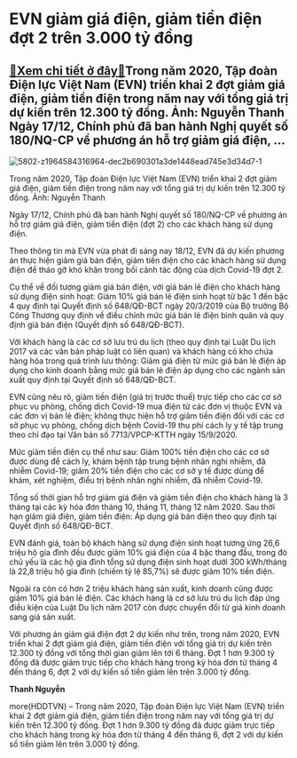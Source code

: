 EVN giảm giá điện, giảm tiền điện đợt 2 trên 3.000 tỷ đồng
==========================================================

[:gift:Xem chi tiết ở đây:gift:](https://hddtvn.com/evn-giam-gia-dien-giam-tien-dien-dot-2-tren-3-000-ty-dong/)Trong năm 2020, Tập đoàn Điện lực Việt Nam (EVN) triển khai 2 đợt giảm giá điện, giảm tiền điện trong năm nay với tổng giá trị dự kiến trên 12.300 tỷ đồng. Ảnh: Nguyễn Thanh Ngày 17/12, Chính phủ đã ban hành Nghị quyết số 180/NQ-CP về phương án hỗ trợ giảm giá điện, …
----------------------------------------------------------------------------------------------------------------------------------------------------------------------------------------------------------------------------------------------------------------------------





![5802-z1964584316964-dec2b690301a3de1448ead745e3d34d7-1](https://hddtvn.com/wp-content/uploads/2021/01/5802_z1964584316964_dec2b690301a3de1448ead745e3d34d7_1.jpg "Ảnh: Nguyễn Thanh")


Trong năm 2020, Tập đoàn Điện lực Việt Nam (EVN) triển khai 2 đợt giảm giá điện, giảm tiền điện trong năm nay với tổng giá trị dự kiến trên 12.300 tỷ đồng. Ảnh: Nguyễn Thanh



Ngày 17/12, Chính phủ đã ban hành Nghị quyết số 180/NQ-CP về phương án hỗ trợ giảm giá điện, giảm tiền điện (đợt 2) cho các khách hàng sử dụng điện.


Theo thông tin mà EVN vừa phát đi sáng nay 18/12, EVN đã dự kiến phương án thực hiện giảm giá bán điện, giảm tiền điện cho các khách hàng sử dụng điện để tháo gỡ khó khăn trong bối cảnh tác động của dịch Covid-19 đợt 2.


Cụ thể về đối tượng giảm giá bán điện, với giá bán lẻ điện cho khách hàng sử dụng điện sinh hoạt: Giảm 10% giá bán lẻ điện sinh hoạt từ bậc 1 đến bậc 4 quy định tại Quyết định số 648/QĐ-BCT ngày 20/3/2019 của Bộ trưởng Bộ Công Thương quy định về điều chỉnh mức giá bán lẻ điện bình quân và quy định giá bán điện (Quyết định số 648/QĐ-BCT).


Với khách hàng là các cơ sở lưu trú du lịch (theo quy định tại Luật Du lịch 2017 và các văn bản pháp luật có liên quan) và khách hàng có kho chứa hàng hóa trong quá trình lưu thông: Giảm giá điện từ mức giá bán lẻ điện áp dụng cho kinh doanh bằng mức giá bán lẻ điện áp dụng cho các ngành sản xuất quy định tại Quyết định số 648/QĐ-BCT.


EVN cũng nêu rõ, giảm tiền điện (giá trị trước thuế) trực tiếp cho các cơ sở phục vụ phòng, chống dịch Covid-19 mua điện từ các đơn vị thuộc EVN và các đơn vị bán lẻ điện; không thực hiện hỗ trợ giảm tiền điện đối với các cơ sở phục vụ phòng, chống dịch bệnh Covid-19 thu phí cách ly y tế tập trung theo chỉ đạo tại Văn bản số 7713/VPCP-KTTH ngày 15/9/2020.


Mức giảm tiền điện cụ thể như sau: Giảm 100% tiền điện cho các cơ sở được dùng để cách ly, khám bệnh tập trung bệnh nhân nghi nhiễm, đã nhiễm Covid-19; giảm 20% tiền điện cho các cơ sở y tế được dùng để khám, xét nghiệm, điều trị bệnh nhân nghi nhiễm, đã nhiễm Covid-19.


Tổng số thời gian hỗ trợ giảm giá điện và giảm tiền điện cho khách hàng là 3 tháng tại các kỳ hóa đơn tháng 10, tháng 11, tháng 12 năm 2020. Sau thời hạn giảm giá điện, giảm tiền điện: Áp dụng giá bán điện theo quy định tại Quyết định số 648/QĐ-BCT.


EVN đánh giá, toàn bộ khách hàng sử dụng điện sinh hoạt tương ứng 26,6 triệu hộ gia đình đều được giảm 10% giá điện của 4 bậc thang đầu, trong đó chủ yếu là các hộ gia đình tổng sử dụng điện sinh hoạt dưới 300 kWh/tháng là 22,8 triệu hộ gia đình (chiếm tỷ lệ 85,7%) sẽ được giảm 10% tiền điện.


Ngoài ra còn có hơn 2 triệu khách hàng sản xuất, kinh doanh cũng được giảm 10% giá bán lẻ điện. Các khách hàng là cơ sở lưu trú du lịch đáp ứng điều kiện của Luật Du lịch năm 2017 còn được chuyển đổi từ giá kinh doanh sang giá sản xuất.


Với phương án giảm giá điện đợt 2 dự kiến như trên, trong năm 2020, EVN triển khai 2 đợt giảm giá điện, giảm tiền điện với tổng giá trị dự kiến trên 12.300 tỷ đồng với tổng thời gian giảm lên tới 6 tháng. Đợt 1 hơn 9.300 tỷ đồng đã được giảm trực tiếp cho khách hàng trong kỳ hóa đơn từ tháng 4 đến tháng 6, đợt 2 với dự kiến số tiền giảm lên trên 3.000 tỷ đồng.




**Thanh Nguyễn**



more(HDDTVN) – Trong năm 2020, Tập đoàn Điện lực Việt Nam (EVN) triển khai 2 đợt giảm giá điện, giảm tiền điện trong năm nay với tổng giá trị dự kiến trên 12.300 tỷ đồng. Đợt 1 hơn 9.300 tỷ đồng đã được giảm trực tiếp cho khách hàng trong kỳ hóa đơn từ tháng 4 đến tháng 6, đợt 2 với dự kiến số tiền giảm lên trên 3.000 tỷ đồng.

